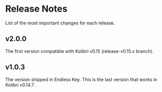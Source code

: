 # Release Notes

List of the most important changes for each release.

## v2.0.0

The first version compatible with Kolibri v0.15 (release-v0.15.x
branch).

## v1.0.3

The version shipped in Endless Key. This is the last version that
works in Kolibri v0.14.7 .
